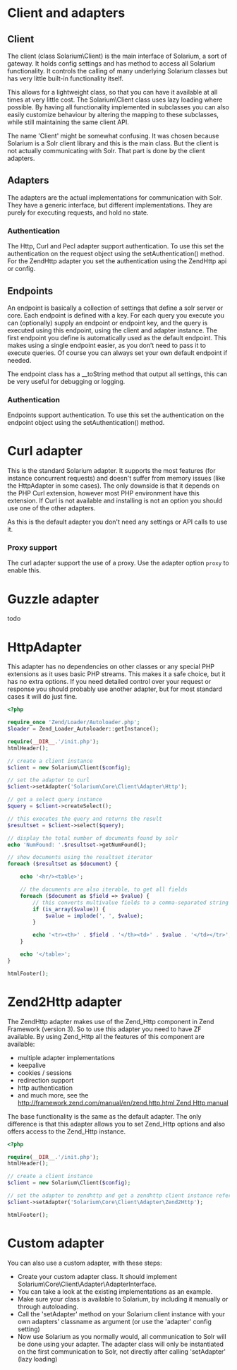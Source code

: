 Client and adapters
===================

Client
------

The client (class Solarium\\Client) is the main interface of Solarium, a sort of gateway. It holds config settings and has method to access all Solarium functionality. It controls the calling of many underlying Solarium classes but has very little built-in functionality itself.

This allows for a lightweight class, so that you can have it available at all times at very little cost. The Solarium\\Client class uses lazy loading where possible. By having all functionality implemented in subclasses you can also easily customize behaviour by altering the mapping to these subclasses, while still maintaining the same client API.

The name 'Client' might be somewhat confusing. It was chosen because Solarium is a Solr client library and this is the main class. But the client is not actually communicating with Solr. That part is done by the client adapters.

Adapters
--------

The adapters are the actual implementations for communication with Solr. They have a generic interface, but different implementations. They are purely for executing requests, and hold no state.

### Authentication

The Http, Curl and Pecl adapter support authentication. To use this set the authentication on the request object using the setAuthentication() method. For the ZendHttp adapter you set the authentication using the ZendHttp api or config.

Endpoints
---------

An endpoint is basically a collection of settings that define a solr server or core. Each endpoint is defined with a key. For each query you execute you can (optionally) supply an endpoint or endpoint key, and the query is executed using this endpoint, using the client and adapter instance. The first endpoint you define is automatically used as the default endpoint. This makes using a single endpoint easier, as you don’t need to pass it to execute queries. Of course you can always set your own default endpoint if needed.

The endpoint class has a \_\_toString method that output all settings, this can be very useful for debugging or logging.

### Authentication

Endpoints support authentication. To use this set the authentication on the endpoint object using the setAuthentication() method.


Curl adapter
============

This is the standard Solarium adapter. It supports the most features (for instance concurrent requests) and doesn't suffer from memory issues (like the HttpAdapter in some cases). The only downside is that it depends on the PHP Curl extension, however most PHP environment have this extension. If Curl is not available and installing is not an option you should use one of the other adapters.

As this is the default adapter you don't need any settings or API calls to use it.

### Proxy support

The curl adapter support the use of a proxy. Use the adapter option `proxy` to enable this.


Guzzle adapter
==============

todo


HttpAdapter
===========

This adapter has no dependencies on other classes or any special PHP extensions as it uses basic PHP streams. This makes it a safe choice, but it has no extra options. If you need detailed control over your request or response you should probably use another adapter, but for most standard cases it will do just fine.

```php
<?php

require_once 'Zend/Loader/Autoloader.php';
$loader = Zend_Loader_Autoloader::getInstance();

require(__DIR__.'/init.php');
htmlHeader();

// create a client instance
$client = new Solarium\Client($config);

// set the adapter to curl
$client->setAdapter('Solarium\Core\Client\Adapter\Http');

// get a select query instance
$query = $client->createSelect();

// this executes the query and returns the result
$resultset = $client->select($query);

// display the total number of documents found by solr
echo 'NumFound: '.$resultset->getNumFound();

// show documents using the resultset iterator
foreach ($resultset as $document) {

    echo '<hr/><table>';

    // the documents are also iterable, to get all fields
    foreach ($document as $field => $value) {
        // this converts multivalue fields to a comma-separated string
        if (is_array($value)) {
            $value = implode(', ', $value);
        }

        echo '<tr><th>' . $field . '</th><td>' . $value . '</td></tr>';
    }

    echo '</table>';
}

htmlFooter();

```

Zend2Http adapter
================

The ZendHttp adapter makes use of the Zend\_Http component in Zend Framework (version 3). So to use this adapter you need to have ZF available. By using Zend\_Http all the features of this component are available:

-   multiple adapter implementations
-   keepalive
-   cookies / sessions
-   redirection support
-   http authentication
-   and much more, see the [http://framework.zend.com/manual/en/zend.http.html Zend Http manual](http://framework.zend.com/manual/en/zend.http.html_Zend_Http_manual "wikilink")

The base functionality is the same as the default adapter. The only difference is that this adapter allows you to set Zend\_Http options and also offers access to the Zend\_Http instance.

```php
<?php

require(__DIR__.'/init.php');
htmlHeader();

// create a client instance
$client = new Solarium\Client($config);

// set the adapter to zendhttp and get a zendhttp client instance reference
$client->setAdapter('Solarium\Core\Client\Adapter\Zend2Http');

htmlFooter();

```

Custom adapter
==============

You can also use a custom adapter, with these steps:

-   Create your custom adapter class. It should implement Solarium\\Core\\Client\\Adapter\\AdapterInterface.
-   You can take a look at the existing implementations as an example.
-   Make sure your class is available to Solarium, by including it manually or through autoloading.
-   Call the 'setAdapter' method on your Solarium client instance with your own adapters' classname as argument (or use the 'adapter' config setting)
-   Now use Solarium as you normally would, all communication to Solr will be done using your adapter. The adapter class will only be instantiated on the first communication to Solr, not directly after calling 'setAdapter' (lazy loading)

